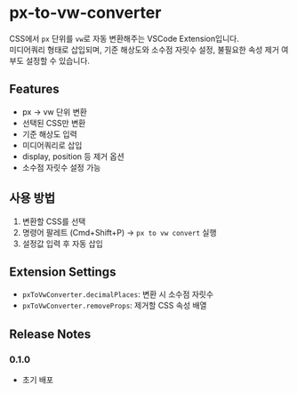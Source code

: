 # px-to-vw-converter

CSS에서 `px` 단위를 `vw`로 자동 변환해주는 VSCode Extension입니다.  
미디어쿼리 형태로 삽입되며, 기준 해상도와 소수점 자릿수 설정, 불필요한 속성 제거 여부도 설정할 수 있습니다.

## Features

- px → vw 단위 변환
- 선택된 CSS만 변환
- 기준 해상도 입력
- 미디어쿼리로 삽입
- display, position 등 제거 옵션
- 소수점 자릿수 설정 가능

## 사용 방법

1. 변환할 CSS를 선택
2. 명령어 팔레트 (Cmd+Shift+P) → `px to vw convert` 실행
3. 설정값 입력 후 자동 삽입

## Extension Settings

- `pxToVwConverter.decimalPlaces`: 변환 시 소수점 자릿수
- `pxToVwConverter.removeProps`: 제거할 CSS 속성 배열

## Release Notes

### 0.1.0

- 초기 배포
